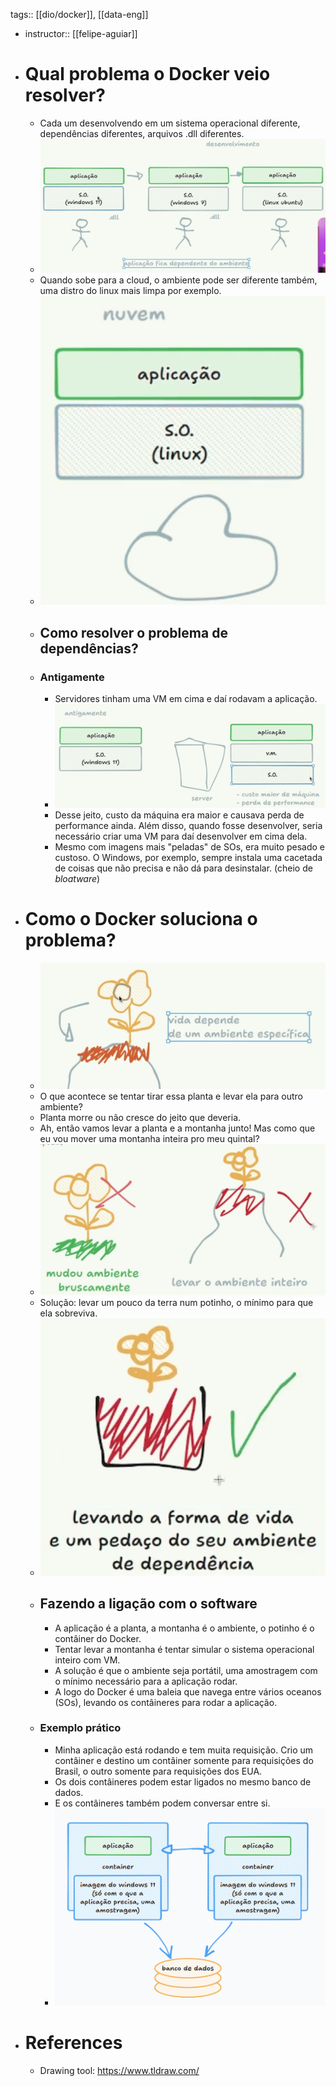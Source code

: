 tags:: [[dio/docker]], [[data-eng]]

- instructor:: [[felipe-aguiar]]
- # Qual problema o Docker veio resolver?
	- Cada um desenvolvendo em um sistema operacional diferente, dependências diferentes, arquivos .dll diferentes.
	- ![image.png](../assets/image_1730242636239_0.png)
	- Quando sobe para a cloud, o ambiente pode ser diferente também, uma distro do linux mais limpa por exemplo.
	- ![image.png](../assets/image_1730242720069_0.png)
	- ## Como resolver o problema de dependências?
	- ### Antigamente
		- Servidores tinham uma VM em cima e daí rodavam a aplicação.
		- ![image.png](../assets/image_1730242848156_0.png)
		- Desse jeito, custo da máquina era maior e causava perda de performance ainda. Além disso, quando fosse desenvolver, seria necessário criar uma VM para daí desenvolver em cima dela.
		- Mesmo com imagens mais "peladas" de SOs, era muito pesado e custoso. O Windows, por exemplo, sempre instala uma cacetada de coisas que não precisa e não dá para desinstalar. (cheio de *bloatware*)
- # Como o Docker soluciona o problema?
	- ![image.png](../assets/image_1730243080830_0.png)
	- O que acontece se tentar tirar essa planta e levar ela para outro ambiente?
	- Planta morre ou não cresce do jeito que deveria.
	- Ah, então vamos levar a planta e a montanha junto! Mas como que eu vou mover uma montanha inteira pro meu quintal?
	- ![image.png](../assets/image_1730243205201_0.png)
	- Solução: levar um pouco da terra num potinho, o mínimo para que ela sobreviva.
	- ![image.png](../assets/image_1730243336059_0.png)
	- ## Fazendo a ligação com o software
		- A aplicação é a planta, a montanha é o ambiente, o potinho é o contâiner do Docker.
		- Tentar levar a montanha é tentar simular o sistema operacional inteiro com VM.
		- A solução é que o ambiente seja portátil, uma amostragem com o mínimo necessário para a aplicação rodar.
		- A logo do Docker é uma baleia que navega entre vários oceanos (SOs), levando os contâineres para rodar a aplicação.
	- ### Exemplo prático
		- Minha aplicação está rodando e tem muita requisição. Crio um contâiner e destino um contâiner somente para requisições do Brasil, o outro somente para requisições dos EUA.
		- Os dois contâineres podem estar ligados no mesmo banco de dados.
		- E os contâineres também podem conversar entre si.
		- ![image.png](../assets/image_1730244276531_0.png)
- # References
	- Drawing tool: https://www.tldraw.com/